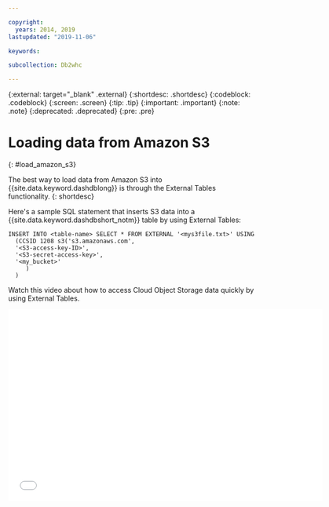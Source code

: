 ```yaml
---

copyright:
  years: 2014, 2019
lastupdated: "2019-11-06"

keywords:

subcollection: Db2whc

---
```


<!-- Attribute definitions --> 
{:external: target="_blank" .external}
{:shortdesc: .shortdesc}
{:codeblock: .codeblock}
{:screen: .screen}
{:tip: .tip}
{:important: .important}
{:note: .note}
{:deprecated: .deprecated}
{:pre: .pre}

# Loading data from Amazon S3
{: #load_amazon_s3}

The best way to load data from Amazon S3 into {{site.data.keyword.dashdblong}} is through the External Tables functionality. 
{: shortdesc}

Here's a sample SQL statement that inserts S3 data into a {{site.data.keyword.dashdbshort_notm}} table by using External Tables:

```
INSERT INTO <table-name> SELECT * FROM EXTERNAL '<mys3file.txt>' USING
  (CCSID 1208 s3('s3.amazonaws.com', 
  '<S3-access-key-ID>',
  '<S3-secret-access-key>', 
  '<my_bucket>'
     )
  )      
```

Watch this video about how to access Cloud Object Storage data quickly by using External Tables.

<iframe class="embed-responsive-item" id="youtubeplayer1" title="Loading data from COS into IBM Db2 Warehouse on Cloud" type="text/html" width="640" height="390" src="//www.youtube.com/embed/RMMExarvBVk?rel=0" frameborder="0" webkitallowfullscreen mozallowfullscreen allowfullscreen> </iframe>


